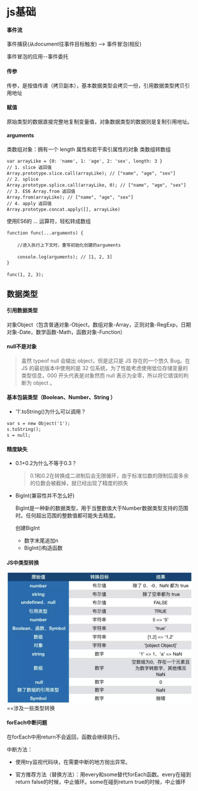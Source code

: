 # js基础
#### 事件流
事件捕获(从document往事件目标触发) --> 事件冒泡(相反)

事件冒泡的应用--事件委托
#### 传参
传参，是按值传递（拷贝副本），基本数据类型会拷贝一份，引用数据类型拷贝引用地址
#### 赋值
原始类型的数据直接完整地复制变量值，对象数据类型的数据则是复制引用地址。
#### arguments
类数组对象：拥有一个 length 属性和若干索引属性的对象
类数组转数组
```
var arrayLike = {0: 'name', 1: 'age', 2: 'sex', length: 3 }
// 1. slice 返回值
Array.prototype.slice.call(arrayLike); // ["name", "age", "sex"] 
// 2. splice
Array.prototype.splice.call(arrayLike, 0); // ["name", "age", "sex"] 
// 3. ES6 Array.from 返回值
Array.from(arrayLike); // ["name", "age", "sex"] 
// 4. apply 返回值
Array.prototype.concat.apply([], arrayLike)
```
使用ES6的 ... 运算符，轻松转成数组
```
function func(...arguments) {

    //进入执行上下文时，重写初始化创建的arguments
    
    console.log(arguments); // [1, 2, 3]
}

func(1, 2, 3);
```
## 数据类型

#### 引用数据类型
  
   对象Object（包含普通对象-Object，数组对象-Array，正则对象-RegExp，日期对象-Date，数学函数-Math，函数对象-Function）

#### null不是对象
>虽然 typeof null 会输出 object，但是这只是 JS 存在的一个悠久 Bug。在 JS 的最初版本中使用的是 32 位系统，为了性能考虑使用低位存储变量的类型信息，000 开头代表是对象然而 null 表示为全零，所以将它错误的判断为 object 。

#### 基本包装类型（Boolean、Number、String ）

- '1'.toString()为什么可以调用？
```
var s = new Object('1');
s.toString();
s = null;
```

#### 精度缺失
- 0.1+0.2为什么不等于0.3？

    >0.1和0.2在转换成二进制后会无限循环，由于标准位数的限制后面多余的位数会被截掉，就已经出现了精度的损失

- BigInt(兼容性并不怎么好)
  
    BigInt是一种新的数据类型，用于当整数值大于Number数据类型支持的范围时。任何超出范围的整数值都可能失去精度。

    创建BigInt

    - 数字末尾追加n
    - BigInt()构造函数

#### JS中类型转换
![](./imgs/类型转换@js基础.png)
==涉及一些类型转换

#### forEach中断问题
在forEach中用return不会返回，函数会继续执行。

中断方法：

- 使用try监视代码块，在需要中断的地方抛出异常。

- 官方推荐方法（替换方法）：用every和some替代forEach函数。every在碰到return false的时候，中止循环。some在碰到return true的时候，中止循环

